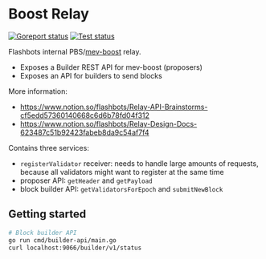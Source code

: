# Boost Relay

[![Goreport status](https://goreportcard.com/badge/github.com/flashbots/boost-relay)](https://goreportcard.com/report/github.com/flashbots/boost-relay)
[![Test status](https://github.com/flashbots/boost-relay/workflows/Checks/badge.svg)](https://github.com/flashbots/boost-relay/actions?query=workflow%3A%22Checks%22)

Flashbots internal PBS/[mev-boost](https://github.com/flashbots/mev-boost/) relay.

* Exposes a Builder REST API for mev-boost (proposers)
* Exposes an API for builders to send blocks

More information:

* https://www.notion.so/flashbots/Relay-API-Brainstorms-cf5edd57360140668c6d6b78fd04f312
* https://www.notion.so/flashbots/Relay-Design-Docs-623487c51b92423fabeb8da9c54af7f4

Contains three services:

* `registerValidator` receiver: needs to handle large amounts of requests, because all validators might want to register at the same time
* proposer API: `getHeader` and `getPayload`
* block builder API: `getValidatorsForEpoch` and `submitNewBlock`

## Getting started

```bash
# Block builder API
go run cmd/builder-api/main.go
curl localhost:9066/builder/v1/status
```
